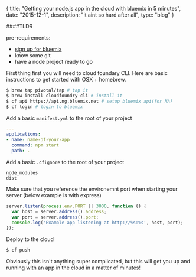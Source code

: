 {
  title: "Getting your node.js app in the cloud with bluemix in 5 minutes",
  date:  "2015-12-1",
  description: "it aint so hard after all",
  type: "blog"
}

####TLDR

pre-requirements:

  * [sign up for bluemix](https://console.ng.bluemix.net/registration/)
  * know some git
  * have a node project ready to go

First thing first you will need to cloud foundary CLI. Here are basic instructions to get started with OSX + homebrew.

```bash
$ brew tap pivotal/tap # tap it
$ brew install cloudfoundry-cli # install it
$ cf api https://api.ng.bluemix.net # setup bluemix api(for NA)
$ cf login # login to bluemix
```

Add a basic ```manifest.yml``` to the root of your project
```yaml
---
applications:
- name: name-of-your-app
  command: npm start
  path: .
```

Add a basic ```.cfignore``` to the root of your project
```
node_modules
dist
```

Make sure that you reference the environemnt port when starting your server (below example is with express)

```js
server.listen(process.env.PORT || 3000, function () {
  var host = server.address().address;
  var port = server.address().port;
  console.log('Example app listening at http://%s:%s', host, port);
});
```

Deploy to the cloud
```bash
$ cf push
```

Obviously this isn't anything super complicated, but this will get you up and running with an app in the cloud in a matter of minutes!

